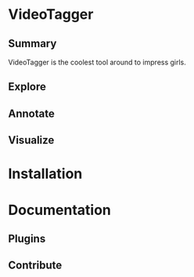 # VideoTagger

## Summary

VideoTagger is the coolest tool around to impress girls.

## Explore

## Annotate

## Visualize

# Installation

# Documentation

## Plugins

## Contribute


